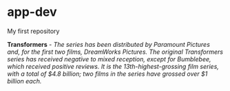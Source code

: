 # app-dev
My first repository

**Transformers** *- The series has been distributed by Paramount Pictures and, for the first two films, DreamWorks Pictures. The original Transformers series has received negative to mixed reception, except for Bumblebee, which received positive reviews. It is the 13th-highest-grossing film series, with a total of $4.8 billion; two films in the series have grossed over $1 billion each.*
